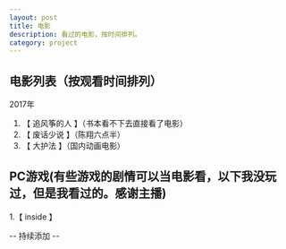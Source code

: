 ```yaml
---
layout: post
title: 电影
description: 看过的电影，按时间排列。
category: project
---
```

## 电影列表（按观看时间排列）

2017年

1. 【 追风筝的人 】（书本看不下去直接看了电影）
2. 【 废话少说 】（陈翔六点半）
3. 【 大护法 】（国内动画电影）


## PC游戏(有些游戏的剧情可以当电影看，以下我没玩过，但是我看过的。感谢主播)

1.【 inside 】



-- 持续添加 --
